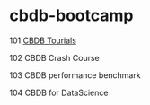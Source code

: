 # cbdb-bootcamp

101 [CBDB Tourials](./101-cbdb-tutorials/README.md)
<p>102 CBDB Crash Course</p>
<p>103 CBDB performance benchmark</p>
<p>104 CBDB for DataScience</p>

